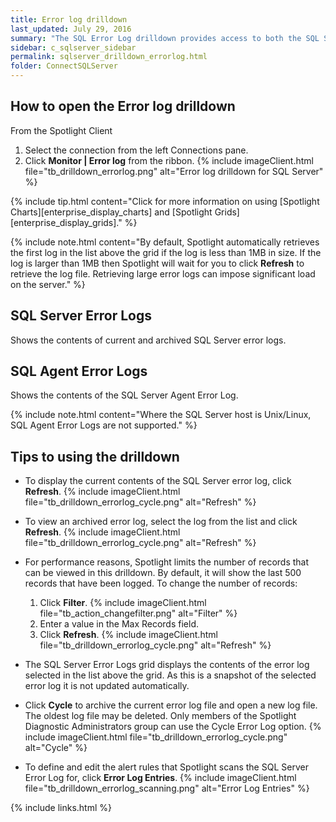 ```yaml
---
title: Error log drilldown
last_updated: July 29, 2016
summary: "The SQL Error Log drilldown provides access to both the SQL Server Error Log and the SQL Server Agent Error Log."
sidebar: c_sqlserver_sidebar
permalink: sqlserver_drilldown_errorlog.html
folder: ConnectSQLServer
---
```



## How to open the Error log drilldown

From the Spotlight Client

1. Select the connection from the left Connections pane.
2. Click **Monitor \| Error log** from the ribbon.
   {% include imageClient.html file="tb_drilldown_errorlog.png" alt="Error log drilldown for SQL Server" %}

{% include tip.html content="Click for more information on using [Spotlight Charts][enterprise_display_charts] and [Spotlight Grids][enterprise_display_grids]." %}

{% include note.html content="By default, Spotlight automatically retrieves the first log in the list above the grid if the log is less than 1MB in size. If the log is larger than 1MB then Spotlight will wait for you to click **Refresh** to retrieve the log file. Retrieving large error logs can impose significant load on the server." %}


## SQL Server Error Logs
Shows the contents of current and archived SQL Server error logs.

## SQL Agent Error Logs
Shows the contents of the SQL Server Agent Error Log.

{% include note.html content="Where the SQL Server host is Unix/Linux, SQL Agent Error Logs are not supported." %}

## Tips to using the drilldown

* To display the current contents of the SQL Server error log, click **Refresh**.
   {% include imageClient.html file="tb_drilldown_errorlog_cycle.png" alt="Refresh" %}
* To view an archived error log, select the log from the list and click **Refresh**.
   {% include imageClient.html file="tb_drilldown_errorlog_cycle.png" alt="Refresh" %}
* For performance reasons, Spotlight limits the number of records that can be viewed in this drilldown. By default, it will show the last 500 records that have been logged. To change the number of records:

    1. Click **Filter**.
       {% include imageClient.html file="tb_action_changefilter.png" alt="Filter" %}
    2. Enter a value in the Max Records field.
    3. Click **Refresh**.
       {% include imageClient.html file="tb_drilldown_errorlog_cycle.png" alt="Refresh" %}

* The SQL Server Error Logs grid displays the contents of the error log selected in the list above the grid. As this is a snapshot of the selected error log it is not updated automatically.
* Click **Cycle** to archive the current error log file and open a new log file. The oldest log file may be deleted. Only members of the Spotlight Diagnostic Administrators group can use the Cycle Error Log option.
   {% include imageClient.html file="tb_drilldown_errorlog_cycle.png" alt="Cycle" %}
* To define and edit the alert rules that Spotlight scans the SQL Server Error Log for, click **Error Log Entries**.
   {% include imageClient.html file="tb_drilldown_errorlog_scanning.png" alt="Error Log Entries" %}


{% include links.html %}
